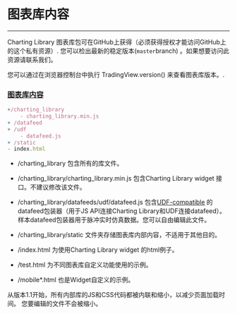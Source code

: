 # 图表库内容

---

Charting Library 图表库包可在GitHub上获得（必须获得授权才能访问GitHub上的这个私有资源）. 您可以检出最新的稳定版本\(`master`branch\) 。如果想要访问此资源请联系我们。

您可以通过在浏览器控制台中执行 TradingView.version\(\) 来查看图表库版本。.

### [图表库内容](#图表库内容)

```js
+/charting_library
    - charting_library.min.js
+ /datafeed
+ /udf
    - datafeed.js
+ /static
- index.html
```

* /charting\_library 包含所有的库文件。

* /charting\_library/charting\_library.min.js 包含Charting Library widget 接口。不建议修改该文件。

* /charting\_library/datafeeds/udf/datafeed.js 包含[UDF-compatible](https://github.com/tradingview/charting_library/wiki/UDF) 的datafeed包装器（用于JS API连接Charting Library和UDF连接datafeed）。样本datafeed包装器用于脉冲实时仿真数据。您可以自由编辑此文件。

* /charting\_library/static 文件夹存储图表库内部内容，不适用于其他目的。

* /index.html 为使用Charting Library widget 的html例子。

* /test.html 为不同图表库自定义功能使用的示例。

* /mobile\*.html 也是Widget自定义的示例。

从版本1.1开始，所有内部库的JS和CSS代码都被内联和缩小，以减少页面加载时间。 您要编辑的文件不会被缩小。

